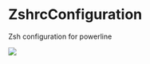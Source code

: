 # ZshrcConfiguration

Zsh configuration for powerline

<img src="https://s19.postimg.cc/t899r03tv/Screenshot_2017-08-17_12-11-01.png"/>
